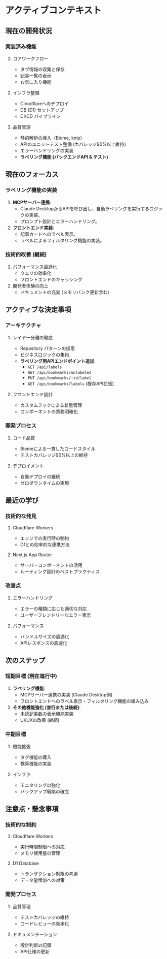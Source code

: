 # アクティブコンテキスト

## 現在の開発状況

### 実装済み機能
1. コアワークフロー
   - タブ情報の収集と保存
   - 記事一覧の表示
   - お気に入り機能

2. インフラ整備
   - Cloudflareへのデプロイ
   - DB (D1) セットアップ
   - CI/CD パイプライン

3. 品質管理
   - 静的解析の導入（Biome, knip）
   - APIのユニットテスト整備 (カバレッジ90%以上維持)
   - エラーハンドリングの実装
   - **ラベリング機能 (バックエンドAPI & テスト)**

## 現在のフォーカス

### ラベリング機能の実装
1. **MCPサーバー連携**:
   - Claude DesktopからAPIを呼び出し、自動ラベリングを実行するロジックの実装。
   - プロンプト設計とエラーハンドリング。
2. **フロントエンド実装**:
   - 記事カードへのラベル表示。
   - ラベルによるフィルタリング機能の実装。

### 技術的改善 (継続)
1. パフォーマンス最適化
   - クエリの効率化
   - フロントエンドのキャッシング
2. 開発者体験の向上
   - ドキュメントの充実 (メモリバンク更新含む)

## アクティブな決定事項

### アーキテクチャ
1. レイヤー分離の徹底
   - Repository パターンの採用
   - ビジネスロジックの集約
   - **ラベリング用APIエンドポイント追加**:
     - `GET /api/labels`
     - `GET /api/bookmarks/unlabeled`
     - `PUT /api/bookmarks/:id/label`
     - `GET /api/bookmarks?label=` (既存API拡張)

2. フロントエンド設計
   - カスタムフックによる状態管理
   - コンポーネントの責務明確化

### 開発プロセス
1. コード品質
   - Biomeによる一貫したコードスタイル
   - テストカバレッジ90%以上の維持

2. デプロイメント
   - 自動デプロイの継続
   - ゼロダウンタイムの実現

## 最近の学び

### 技術的な発見
1. Cloudflare Workers
   - エッジでの実行時の制約
   - D1との効率的な連携方法

2. Next.js App Router
   - サーバーコンポーネントの活用
   - ルーティング設計のベストプラクティス

### 改善点
1. エラーハンドリング
   - エラーの種類に応じた適切な対応
   - ユーザーフレンドリーなエラー表示

2. パフォーマンス
   - バンドルサイズの最適化
   - APIレスポンスの高速化

## 次のステップ

### 短期目標 (現在進行中)
1. **ラベリング機能**:
   - MCPサーバー連携の実装 (Claude Desktop側)
   - フロントエンドへのラベル表示・フィルタリング機能の組み込み
2. **その他機能強化 (並行または後続)**:
   - 未読記事数の表示機能実装
   - UI/UXの改善 (継続)

### 中期目標
1. 機能拡張
   - タグ機能の導入
   - 検索機能の実装

2. インフラ
   - モニタリングの強化
   - バックアップ戦略の確立

## 注意点・懸念事項

### 技術的な制約
1. Cloudflare Workers
   - 実行時間制限への対応
   - メモリ使用量の管理

2. D1 Database
   - トランザクション制限の考慮
   - データ量増加への対策

### 開発プロセス
1. 品質管理
   - テストカバレッジの維持
   - コードレビューの効率化

2. ドキュメンテーション
   - 設計判断の記録
   - API仕様の更新

